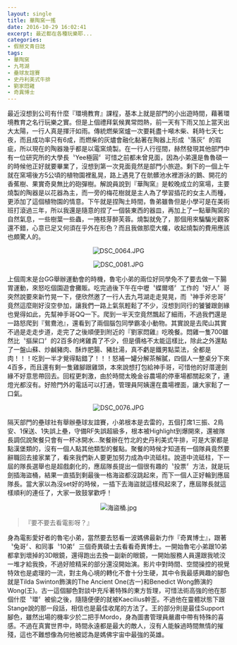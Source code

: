 ```yaml
---
layout: single
title: 華陶窯一搖
date: 2016-10-29 16:02:41
excerpt: 最近都在各種玩樂耶...
categories:
- 假掰文青日誌
tags:
- 華陶窯
- 九芎湖
- 壘球友誼賽
- 史丹利美式牛排
- 劉家悶雞
- 奇異博士
---
```


最近沒想到公司有什麼『環境教育』課程，基本上就是部門的小出遊時間，藉著環境教育之名行玩樂之實。但是上個禮拜氣候異常悶熱，前一天有下雨又加上當天出大太陽，一行人真是揮汗如雨。傳統燃柴窯爐一次要耗盡十噸木柴、耗時七天七夜，而且成功率只有6成，而燃柴的灰燼會融化黏著在陶器上形成〝落灰〞的瑕疵，所以現在的陶器幾乎都是以電窯燒製。在一行人行徑間，赫然發現其他部門中有一位研究所的大學長〝Yee極圓〞可惜之前都未曾見面，因為小弟還是魯魯碩一的時候他正好就要畢業了，沒想到第一次見面竟然是部門小旅遊。剩下的一個上午就在窯場後方5公頃的植物園裡亂晃，路上遇見了在骯髒池水裡游泳的鵝、開花的香蕉樹、果實奇臭無比的砲彈樹。解說員說到『華陶窯』是較晚成立的窯場，主要燒製的陶器是以花器為主，而一旁的梅花樹就是主人為了學習插花的女主人而種，更添加了這個植物園的情意。下午就是捏陶土時間，魯弟雖魯但是小學可是在美術班打滾過三年，所以我還是隨意的捏了一個裝東西的器皿，再加上了一點華陶窯的自然氣息，一些樹葉一些蟲，一捲枝芽醉芙蓉。燒製就免了，那個用來騙騙光觀客還不錯，心意已足又何須在乎外在形色？而且我做那麼大欉，收起燒製的費用應該也頗驚人的。

<p style="text-align:center"><img alt="DSC_0064.JPG" src="https://pic.pimg.tw/kwbuster/1477756534-4007833863_n.jpg?v=1477756542" title="DSC_0064.JPG"></p>

<p style="text-align:center"><img alt="DSC_0081.JPG" src="https://pic.pimg.tw/kwbuster/1477756534-2726461844_n.jpg?v=1477756542" title="DSC_0081.JPG"></p>

上個周末是台GG舉辦運動會的時機，魯宅小弟的兩位好同學免不了要去做一下腸胃運動，來怒吃個園遊會攤販。吃完過後下午在中壢〝蝶爾塔〞工作的〝好人〞哥突然說要來新竹晃一下，便欣然邀了一行人去九芎湖走走晃晃，而〝神手斧忠哥〞竟然這麼剛好沒空參加，讓我們一路上氣氛輕鬆了不少，沒想到同行的饕饕跟劍緣也覺得如此，先幫神手哥QQ一下。爬到一半天空竟然飄起了細雨，不過我們還是一路怒爬到『鴛鴦池』，還看到了兩個腦包同學霸凌小動物。其實說是去爬山其實不過是走走步道，走完了之後順便到附近的『劉家悶雞』吃晚餐。悶雞一隻700雖然比〝摳屎口〞的2百多的烤雞貴了不少，但是價格不太能這樣比，除此之外還點了一盤山蘇、炒鹹豬肉、酥炸肥腸、豬肚湯，真不虧是鐵男點菜法，全都是肉！！！吃到一半才覺得點錯了！！！怒補一罐分解茶解膩，四個人一整桌分下來4百多，而且還有剩一隻雞腳跟雞頭，本來說想打包給神手哥，可惜他的好厝邊劍緣不好意思帶回去。回程更刺激，由於時間太晚金谷農場的停車場都關起來了，連燈光都沒有。好險門外的電話可以打通，管理員阿姨還在農場裡面，讓大家鬆了一口氣。

<p style="text-align:center"><img alt="DSC_0076.JPG" src="https://pic.pimg.tw/kwbuster/1477756534-2046527219_n.jpg?v=1477756542" title="DSC_0076.JPG"></p>

隔天部門的壘球社有舉辦壘球友誼賽，小弟根本是去雷的，五個打席1三振、2鳥安、1保送、1失誤上壘，守備RF失誤超級多，根本被Highlight到爆開來，還被隊長調侃說聚餐只會有一杯冰開水...聚餐辦在竹北的史丹利美式牛排，可是大家都是點漢堡類的，沒有一個人點其他類型的餐點。聚餐的時候才知道有一個隊員竟然要辭職回去接家業了，看來我們新人要更加努力成為中流砥柱。說道中流砥柱，下一屆的隊長選舉也是超戲劇化的，應屆隊長提出一個很有趣的〝投票〞方法，就是玩劍插海盜桶，結果一直插到剩最後一格海盜都沒跳起來，而下一個人正好輪到應屆隊長。當大家以為沒set好的時候，一插下去海盜就這樣飛起來了，應屆隊長就這樣順利的連任了，大家一致鼓掌歡呼！

<p style="text-align:center"><img alt="海盜桶.jpg" src="https://pic.pimg.tw/kwbuster/1477756532-3496414908.jpg?v=1477756542" title="海盜桶.jpg"></p>

>『要不要去看電影呀？』

身為電影愛好者的魯宅小弟，當然要去怒看一波媽佛最新力作『奇異博士』，跟著〝兔哥〞、和同事〝10弟〞三個奇異碩士去看看奇異博士。一開始魯宅小弟跟10弟都拿到壞掉的3D眼鏡，還得跑出去換一副新的眼鏡，一開始服務人員還跟我唬洨一堆才給我換，不過好險精采的部分還沒開始演。影片中對時間、空間操控的視覺特效也是處理的一流，對主角心境的轉化不會十分生硬，其中令我最感興趣的腳色就是Tilda Swinton飾演的The Ancient One(古一)和Benedict Wong飾演的Wong(王)。古一這個腳色對談中充斥著特殊的東方哲理，可惜法術高強的他在那個什麼〝環〞被偷之後，隨隨便便的就被Kaecilius幹歪。不過他在靈體狀態下跟Stange說的那一段話，相信也是最佳收尾的方法了。王的部分則是最佳Support腳色，雖然出場的機率少於二把手Mordo，身為圖書管理員嚴肅中帶有特殊的喜感。不過在真實世界中，時間永遠都是最大的敵人，沒有人能躲過時間無情的摧殘，這也不難想像為何他被認為是媽佛宇宙中最強的英雄。
